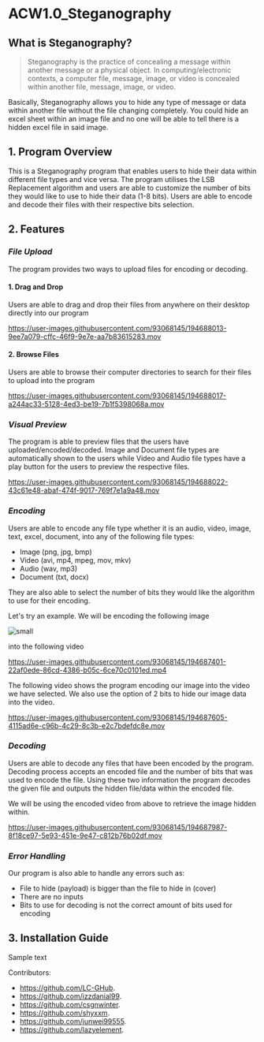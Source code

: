 # ACW1.0_Steganography

## What is Steganography?
> Steganography is the practice of concealing a message within another message or a physical object. In computing/electronic contexts, a computer file, message, image, or video is concealed within another file, message, image, or video.

Basically, Steganography allows you to hide any type of message or data within another file without the file changing completely. You could hide an excel sheet within an image file and no one will be able to tell there is a hidden excel file in said image.

## 1. Program Overview 
This is a Steganography program that enables users to hide their data within different file types and vice versa. The program utilises the LSB Replacement algorithm and users are able to customize the number of bits they would like to use to hide their data (1-8 bits). Users are able to encode and decode their files with their respective bits selection. 

## 2. Features

### *File Upload*
The program provides two ways to upload files for encoding or decoding. 

#### 1. Drag and Drop
Users are able to drag and drop their files from anywhere on their desktop directly into our program

https://user-images.githubusercontent.com/93068145/194688013-9ee7a079-cffc-46f9-9e7e-aa7b83615283.mov


#### 2. Browse Files
Users are able to browse their computer directories to search for their files to upload into the program

https://user-images.githubusercontent.com/93068145/194688017-a244ac33-5128-4ed3-be19-7b1f5398068a.mov


### *Visual Preview*
The program is able to preview files that the users have uploaded/encoded/decoded. Image and Document file types are automatically shown to the users while Video and Audio file types have a play button for the users to preview the respective files.

https://user-images.githubusercontent.com/93068145/194688022-43c61e48-abaf-474f-9017-769f7e1a9a48.mov



### *Encoding*
Users are able to encode any file type whether it is an audio, video, image, text, excel, document, into any of the following file types: 

- Image (png, jpg, bmp)
- Video (avi, mp4, mpeg, mov, mkv)
- Audio (wav, mp3)
- Document (txt, docx)

They are also able to select the number of bits they would like the algorithm to use for their encoding. 

Let's try an example. We will be encoding the following image

![small](https://user-images.githubusercontent.com/93068145/194687381-1a8e4c6f-fb40-45bc-be42-3cd389ec4c3e.jpg)

into the following video

https://user-images.githubusercontent.com/93068145/194687401-22af0ede-86cd-4386-b05c-6ce70c0101ed.mp4

The following video shows the program encoding our image into the video we have selected. We also use the option of 2 bits to hide our image data into the video.

https://user-images.githubusercontent.com/93068145/194687605-4115ad6e-c96b-4c29-8c3b-e2c7bdefdc8e.mov


### *Decoding*
Users are able to decode any files that have been encoded by the program. Decoding process accepts an encoded file and the number of bits that was used to encode the file. Using these two information the program decodes the given file and outputs the hidden file/data within the encoded file.

We will be using the encoded video from above to retrieve the image hidden within.

https://user-images.githubusercontent.com/93068145/194687987-8f18ce97-5e93-451e-9e47-c812b76b02df.mov


### *Error Handling*
Our program is also able to handle any errors such as:

- File to hide (payload) is bigger than the file to hide in (cover)
- There are no inputs
- Bits to use for decoding is not the correct amount of bits used for encoding

## 3. Installation Guide
Sample text


Contributors:
- https://github.com/LC-GHub. 
- https://github.com/izzdanial99. 
- https://github.com/csgnwinter. 
- https://github.com/shyxxm. 
- https://github.com/junwei99555. 
- https://github.com/lazyelement. 
